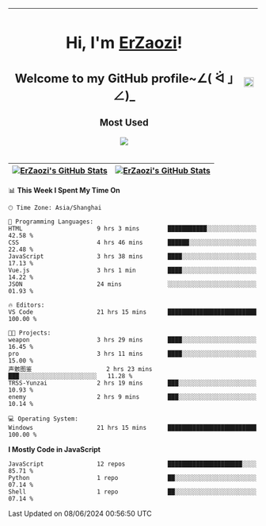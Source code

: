 |<h1>Hi, I'm <a href="https://github.com/erzaozi">ErZaozi</a>! </h1><h2>Welcome to my GitHub profile~∠( ᐛ 」∠)_</h2><p><h3>Most Used</h3><img src="https://skillicons.dev/icons?i=github,vscode,visualstudio,ubuntu,postman,pycharm,webstorm,git,docker"></p>|<img decoding="async" align=center src="https://cdn.jsdelivr.net/gh/erzaozi/erzaozi/image.gif" width="100%">|
| ----- | ----- |

| <a href="https://github.com/erzaozi"><img align="center" src="https://github-readme-stats.vercel.app/api/top-langs/?username=erzaozi&title_color=44cef6&text_color=4b5cc4&icon_color=2bbc8a&bg_color=white&langs_count=4&hide_border=true" alt="ErZaozi's GitHub Stats" /></a> | <a href="https://github.com/erzaozi"><img align="center" src="https://github-readme-stats.vercel.app/api?username=erzaozi&show_icons=true&line_height=27&count_private=true&title_color=44cef6&text_color=4b5cc4&icon_color=2bbc8a&bg_color=white&hide_border=true" alt="ErZaozi's GitHub Stats" /></a> |
| ----- | ----- |
<!--START_SECTION:waka-->
📊 **This Week I Spent My Time On** 

```text
🕑︎ Time Zone: Asia/Shanghai

💬 Programming Languages: 
HTML                     9 hrs 3 mins        ███████████░░░░░░░░░░░░░░   42.58 % 
CSS                      4 hrs 46 mins       ██████░░░░░░░░░░░░░░░░░░░   22.48 % 
JavaScript               3 hrs 38 mins       ████░░░░░░░░░░░░░░░░░░░░░   17.13 % 
Vue.js                   3 hrs 1 min         ████░░░░░░░░░░░░░░░░░░░░░   14.22 % 
JSON                     24 mins             ░░░░░░░░░░░░░░░░░░░░░░░░░   01.93 % 

🔥 Editors: 
VS Code                  21 hrs 15 mins      █████████████████████████   100.00 % 

🐱‍💻 Projects: 
weapon                   3 hrs 29 mins       ████░░░░░░░░░░░░░░░░░░░░░   16.45 % 
pro                      3 hrs 11 mins       ████░░░░░░░░░░░░░░░░░░░░░   15.00 % 
声骸图鉴                     2 hrs 23 mins       ███░░░░░░░░░░░░░░░░░░░░░░   11.28 % 
TRSS-Yunzai              2 hrs 19 mins       ███░░░░░░░░░░░░░░░░░░░░░░   10.93 % 
enemy                    2 hrs 9 mins        ███░░░░░░░░░░░░░░░░░░░░░░   10.14 % 

💻 Operating System: 
Windows                  21 hrs 15 mins      █████████████████████████   100.00 % 
```

**I Mostly Code in JavaScript** 

```text
JavaScript               12 repos            █████████████████████░░░░   85.71 % 
Python                   1 repo              ██░░░░░░░░░░░░░░░░░░░░░░░   07.14 % 
Shell                    1 repo              ██░░░░░░░░░░░░░░░░░░░░░░░   07.14 % 
```




 Last Updated on 08/06/2024 00:56:50 UTC
<!--END_SECTION:waka-->
